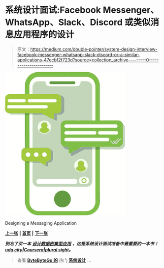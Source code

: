 # 系统设计面试:Facebook Messenger、WhatsApp、Slack、Discord 或类似消息应用程序的设计

> 原文：<https://medium.com/double-pointer/system-design-interview-facebook-messenger-whatsapp-slack-discord-or-a-similar-applications-47ecbf2f723d?source=collection_archive---------0----------------------->

![](img/0c0e2dc8775ec9b7e056e883c8747ced.png)

Designing a Messaging Application

[**上一张**](https://bit.ly/3pkNmhD) **|** [**首页**](https://bit.ly/3tVGgRY) **|** [**下一张**](https://bit.ly/35v7TsI)

***别忘了买一本*** [***设计数据密集型应用***](https://amzn.to/3HWOSPm) ***，这是系统设计面试准备中最重要的一本书！***[***uda city***](https://bit.ly/3JIpvl4)***|***[***Coursera***](https://imp.i384100.net/zaYBB0)***|***[***plural sight***](https://pluralsight.pxf.io/Ao7GGK)***。***

> 查看 [**ByteByteGo 的**](https://bytebytego.com?fpr=datajek34) 热门 [**系统设计**](https://bytebytego.com?fpr=datajek34) …